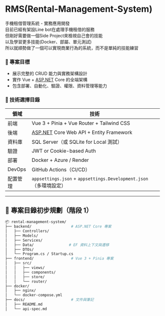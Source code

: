 # RMS(Rental-Management-System)

手機租借管理系統 - 實務應用開發  
目前已經有架設Line bot在處理手機租借的服務  
但剛好需要做一個Side Project來檢視自己會的技能  
以及學習更多技能(Docker、部屬、單元測試)  
所以就順勢做了一個可以實現商業行為的系統，而不是單純的技能練習  

### 🎯 專案目標

- 展示完整的 CRUD 能力與實務架構設計
- 實作 Vue + [ASP.NET](http://asp.net/) Core 的全端架構
- 包含部署、自動化、驗證、權限、資料管理等能力

### 🔧 技術選擇目錄

| 領域 | 技術 |
| --- | --- |
| 前端 | Vue 3 + Pinia + Vue Router + Tailwind CSS |
| 後端 | [ASP.NET](http://asp.net/) Core Web API + Entity Framework |
| 資料庫 | SQL Server（或 SQLite for Local 測試） |
| 驗證 | JWT or Cookie-based Auth |
| 部署 | Docker + Azure / Render |
| DevOps | GitHub Actions（CI/CD） |
| 配置管理 | `appsettings.json` + `appsettings.Development.json`（多環境設定） |

---

## 📂 專案目錄初步規劃（階段 1）

```bash
📦 rental-management-system/
├── backend/                  # ASP.NET Core 專案
│   ├── Controllers/
│   ├── Models/
│   ├── Services/
│   ├── Data/                # EF 資料上下文與遷移
│   ├── DTOs/
│   └── Program.cs / Startup.cs
├── frontend/                 # Vue 3 + Pinia 專案
│   ├── src/
│   │   ├── views/
│   │   ├── components/
│   │   ├── store/
│   │   └── router/
├── docker/
│   ├── nginx/
│   └── docker-compose.yml
├── docs/                     # 文件與筆記
│   ├── README.md
│   └── api-spec.md

```
